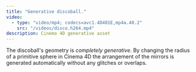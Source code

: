 ```yaml
---
title: "Generative discoball."
video:
  - type: "video/mp4; codecs=avc1.4D401E,mp4a.40.2"
    src: "/videos/disco.h264.mp4"
description: Cinema 4D generative asset
---
```


The discoball's geometry is _completely generative_. By changing the radius of a primitive sphere in Cinema 4D the arrangement of the mirrors is generated automatically without any glitches or overlaps.
